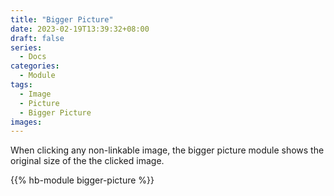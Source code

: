 ```yaml
---
title: "Bigger Picture"
date: 2023-02-19T13:39:32+08:00
draft: false
series:
  - Docs
categories:
  - Module
tags:
  - Image
  - Picture
  - Bigger Picture
images:
---
```


When clicking any non-linkable image, the bigger picture module shows the original size of the the clicked image.

<!--more-->

{{% hb-module bigger-picture %}}
